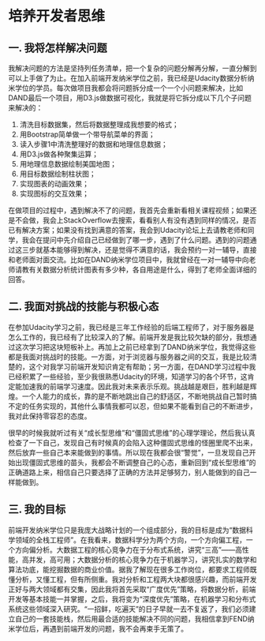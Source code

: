 # 培养开发者思维

## 一. 我将怎样解决问题

我解决问题的方法是坚持列任务清单，把一个复杂的问题分解再分解，一直分解到可以上手做了为止。在加入前端开发纳米学位之前，我已经是Udacity数据分析纳米学位的学员。每次做项目我都会将问题拆分成一个一个小问题来解决，比如DAND最后一个项目，用D3.js做数据可视化，我就是将它拆分成以下几个子问题来解决的：

1. 清洗目标数据集，然后将数据整理成我想要的格式；
2. 用Bootstrap简单做一个带导航菜单的界面；
3. 读入步骤1中清洗整理好的数据和地理信息数据；
4. 用D3.js做各种聚集运算；
5. 用地理信息数据绘制美国地图；
6. 用目标数据绘制柱状图；
7. 实现图表的动画效果；
8. 实现图标的交互效果；

在做项目的过程中，遇到解决不了的问题，我首先会重新看相关课程视频；如果还是不会做，我会上StackOverflow去搜索，看看别人有没有遇到同样的情况，是否已有解决方案；如果没有找到满意的答案，我会到Udacity论坛上去请教老师和同学，我会在提问中先介绍自己已经做到了哪一步，遇到了什么问题。遇到的问题通过这三步就基本能够得到解决，还是觉得不满意的话，我会预约一对一辅导，直接和老师面对面交流。比如在DAND纳米学位项目中，我就曾经在一对一辅导中向老师请教有关数据分析统计图表有多少种，各自用途是什么，得到了老师全面详细的回答。

## 二. 我面对挑战的技能与积极心态

在参加Udacity学习之前，我已经是三年工作经验的后端工程师了，对于服务器是怎么工作的，我已经有了比较深入的了解。前端开发是我比较欠缺的部分，我想通过这次学习把这块短板补上。再加上之前已经拿到了DAND纳米学位，我觉得这些都是我面对挑战时的技能。一方面，对于浏览器与服务器之间的交互，我是比较清楚的，这个对我学习前端开发知识肯定有帮助；另一方面，在DAND学习过程中我已经积累了一些经验，至少我很熟悉Udacity的环境，知道学习的各个环节，这肯定能加速我的前端学习速度。因此我对未来表示乐观。挑战越是艰巨，胜利越是辉煌。一个人能力的成长，靠的是不断地跳出自己的舒适区，不断地挑战自己暂时搞不定的任务实现的，其他什么事情我都可以忍，但如果不能看到自己的不断进步，我对此保持零容忍的态度。

很早的时候我就听过有关“成长型思维”和“僵固式思维”的心理学理论，然后我认真检查了一下自己，发现自己有时候真的会陷入这种僵固式思维的怪圈里爬不出来，然后放弃一些自己本来能做到的事情。所以现在我都会很“警觉”，一旦发现自己开始出现僵固式思维的苗头，我都会不断调整自己的心态，重新回到“成长型思维”的正确道路上来，相信自己只要选择了正确的方法并足够努力，别人能做到的自己一样能做到。

## 三. 我的目标
前端开发纳米学位只是我庞大战略计划的一个组成部分，我的目标是成为“数据科学领域的全栈工程师”。在我看来，数据科学分为两个方向，一个方向偏工程，一个方向偏分析。大数据工程的核心竞争力在于分布式系统，讲究“三高”——高性能，高并发，高可用；大数据分析的核心竞争力在于机器学习，讲究扎实的数学和算法功底，能挖掘数据的商业价值。据我了解现在很多工作岗位，都要求工程师既懂分析，又懂工程，但有所侧重。我对分析和工程两大块都很感兴趣，而前端开发正好与两大领域都有交集，因此我将首先采取“广度优先”策略，将数据分析，前端开发等基本技能一并掌握，之后，我将变为“深度优先”策略，在机器学习和分布式系统这些领域深入研究。“一招鲜，吃遍天”的日子早就一去不复返了，我们必须建立自己的一套技能栈，然后用最合适的技能解决不同的问题，我相信拿到FEND纳米学位后，再遇到前端开发的问题，我不会再束手无策了。
